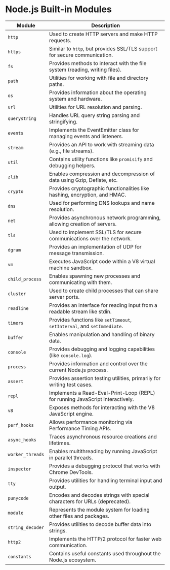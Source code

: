 # Node.js Built-in Modules

| Module           | Description                                                                 |
|------------------|-----------------------------------------------------------------------------|
| `http`           | Used to create HTTP servers and make HTTP requests.                         |
| `https`          | Similar to `http`, but provides SSL/TLS support for secure communication.   |
| `fs`             | Provides methods to interact with the file system (reading, writing files).  |
| `path`           | Utilities for working with file and directory paths.                        |
| `os`             | Provides information about the operating system and hardware.               |
| `url`            | Utilities for URL resolution and parsing.                                   |
| `querystring`     | Handles URL query string parsing and stringifying.                         |
| `events`         | Implements the EventEmitter class for managing events and listeners.        |
| `stream`         | Provides an API to work with streaming data (e.g., file streams).           |
| `util`           | Contains utility functions like `promisify` and debugging helpers.          |
| `zlib`           | Enables compression and decompression of data using Gzip, Deflate, etc.     |
| `crypto`         | Provides cryptographic functionalities like hashing, encryption, and HMAC.  |
| `dns`            | Used for performing DNS lookups and name resolution.                        |
| `net`            | Provides asynchronous network programming, allowing creation of servers.    |
| `tls`            | Used to implement SSL/TLS for secure communications over the network.       |
| `dgram`          | Provides an implementation of UDP for message transmission.                 |
| `vm`             | Executes JavaScript code within a V8 virtual machine sandbox.               |
| `child_process`  | Enables spawning new processes and communicating with them.                 |
| `cluster`        | Used to create child processes that can share server ports.                 |
| `readline`       | Provides an interface for reading input from a readable stream like stdin.  |
| `timers`         | Provides functions like `setTimeout`, `setInterval`, and `setImmediate`.     |
| `buffer`         | Enables manipulation and handling of binary data.                           |
| `console`        | Provides debugging and logging capabilities (like `console.log`).           |
| `process`        | Provides information and control over the current Node.js process.          |
| `assert`         | Provides assertion testing utilities, primarily for writing test cases.     |
| `repl`           | Implements a Read-Eval-Print-Loop (REPL) for running JavaScript interactively.|
| `v8`             | Exposes methods for interacting with the V8 JavaScript engine.              |
| `perf_hooks`     | Allows performance monitoring via Performance Timing APIs.                  |
| `async_hooks`    | Traces asynchronous resource creations and lifetimes.                       |
| `worker_threads` | Enables multithreading by running JavaScript in parallel threads.           |
| `inspector`      | Provides a debugging protocol that works with Chrome DevTools.              |
| `tty`            | Provides utilities for handling terminal input and output.                  |
| `punycode`       | Encodes and decodes strings with special characters for URLs (deprecated).  |
| `module`         | Represents the module system for loading other files and packages.          |
| `string_decoder` | Provides utilities to decode buffer data into strings.                      |
| `http2`          | Implements the HTTP/2 protocol for faster web communication.                |
| `constants`      | Contains useful constants used throughout the Node.js ecosystem.            |

